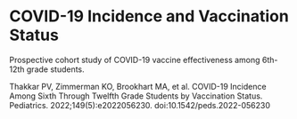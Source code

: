 # COVID-19 Incidence and Vaccination Status
Prospective cohort study of COVID-19 vaccine effectiveness among 6th-12th grade students. 

Thakkar PV, Zimmerman KO, Brookhart MA, et al. COVID-19 Incidence Among Sixth Through Twelfth Grade Students by Vaccination Status. Pediatrics. 2022;149(5):e2022056230. doi:10.1542/peds.2022-056230
